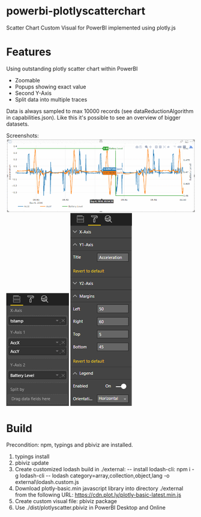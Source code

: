 # powerbi-plotlyscatterchart
Scatter Chart Custom Visual for PowerBI implemented using plotly.js

# Features
Using outstanding plotly scatter chart within PowerBI
- Zoomable
- Popups showing exact value
- Second Y-Axis
- Split data into multiple traces

Data is always sampled to max 10000 records (see dataReductionAlgorithm in capabilities.json). Like this it's possible to see an overview of bigger datasets.

Screenshots:
![Chart](screenshot_chart.png)
![Fields](screenshot_fields.png)
![Format](screenshot_format.png)

# Build
Precondition: npm, typings and pbiviz are installed.

1. typings install
2. pbiviz update
3. Create customized lodash build in ./external:
-- install lodash-cli: npm i -g lodash-cli
-- lodash category=array,collection,object,lang -o external\lodash.custom.js
4. Download plotly-basic.min javascript library into directory ./external from the following URL: https://cdn.plot.ly/plotly-basic-latest.min.js
5. Create custom visual file: pbiviz package
6. Use ./dist/plotlyscatter.pbiviz in PowerBI Desktop and Online
